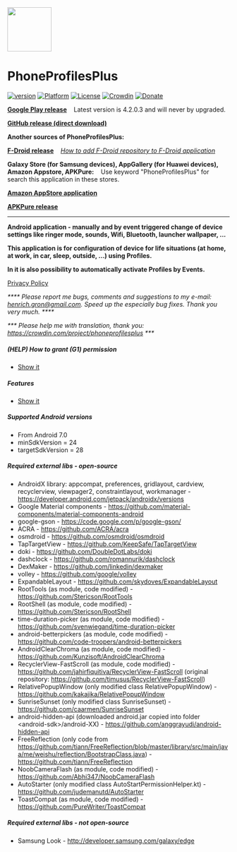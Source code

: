 <img src="/art/ic_launcher-web.png" width="100" height="100">  

PhoneProfilesPlus
=================

[![version](https://img.shields.io/badge/version-5.1.3-blue)](https://github.com/henrichg/PhoneProfilesPlus/releases/tag/5.1.3)
[![Platform](https://img.shields.io/badge/platform-android-green.svg)](http://developer.android.com/index.html)
[![License](https://img.shields.io/hexpm/l/plug.svg)](https://github.com/henrichg/PhoneProfilesPlus/blob/master/LICENSE)
[![Crowdin](https://badges.crowdin.net/phoneprofilesplus/localized.svg)](https://crowdin.com/project/phoneprofilesplus)
[![Donate](https://img.shields.io/badge/Donate-PayPal-green.svg)](https://www.paypal.com/cgi-bin/webscr?cmd=_donations&business=AF5QK49DMAL2U&currency_code=EUR)

__[Google Play release](https://play.google.com/store/apps/details?id=sk.henrichg.phoneprofilesplus)__
&nbsp;&nbsp;&nbsp;Latest version is 4.2.0.3 and will never by upgraded.

__[GitHub release (direct download)](https://github.com/henrichg/PhoneProfilesPlus/releases/latest/download/PhoneProfilesPlus.apk)__

__Another sources of PhoneProfilesPlus:__

__[F-Droid release](https://apt.izzysoft.de/fdroid/index/apk/sk.henrichg.phoneprofilesplus)__
&nbsp;&nbsp;&nbsp;_[How to add F-Droid repository to F-Droid application](https://apt.izzysoft.de/fdroid/index/info)_

__Galaxy Store (for Samsung devices), AppGallery (for Huawei devices), Amazon Appstore, APKPure:__
&nbsp;&nbsp;&nbsp;Use keyword "PhoneProfilesPlus" for search this application in these stores.

__[Amazon AppStore application](https://www.amazon.com/gp/mas/get/amazonapp)__

__[APKPure release](https://m.apkpure.com/p/sk.henrichg.phoneprofilesplus)__

---

__Android application - manually and by event triggered change of device settings like ringer mode, sounds, Wifi, Bluetooth, launcher wallpaper, ...__

__This application is for configuration of device for life situations (at home, at work, in car, sleep, outside, ...) using Profiles.__

__In it is also possibility to automatically activate Profiles by Events.__

[Privacy Policy](https://sites.google.com/site/phoneprofilesplus/home/privacy-policy)

_**** Please report me bugs, comments and suggestions to my e-mail: <henrich.gron@gmail.com>. Speed up the especially bug fixes. Thank you very much. ****_

_*** Please help me with translation, thank you: <https://crowdin.com/project/phoneprofilesplus> ***_

##### (HELP) How to grant (G1) permission
- [Show it](docs/grant_g1_permission.md)

##### Features
- [Show it](docs/ppp_features.md)

##### Supported Android versions

- From Android 7.0
- minSdkVersion = 24
- targetSdkVersion = 28

##### Required external libs - open-source

- AndroidX library: appcompat, preferences, gridlayout, cardview, recyclerview, viewpager2, constraintlayout, workmanager - https://developer.android.com/jetpack/androidx/versions
- Google Material components - https://github.com/material-components/material-components-android
- google-gson - https://code.google.com/p/google-gson/
- ACRA - https://github.com/ACRA/acra
- osmdroid - https://github.com/osmdroid/osmdroid
- TapTargetView - https://github.com/KeepSafe/TapTargetView
- doki - https://github.com/DoubleDotLabs/doki
- dashclock - https://github.com/romannurik/dashclock
- DexMaker - https://github.com/linkedin/dexmaker
- volley - https://github.com/google/volley
- ExpandableLayout - https://github.com/skydoves/ExpandableLayout  
- RootTools (as module, code modified) - https://github.com/Stericson/RootTools
- RootShell (as module, code modified) - https://github.com/Stericson/RootShell
- time-duration-picker (as module, code modified) - https://github.com/svenwiegand/time-duration-picker
- android-betterpickers (as module, code modified) - https://github.com/code-troopers/android-betterpickers
- AndroidClearChroma (as module, code modified) - https://github.com/Kunzisoft/AndroidClearChroma
- RecyclerView-FastScroll (as module, code modified) - https://github.com/jahirfiquitiva/RecyclerView-FastScroll (original repository: https://github.com/timusus/RecyclerView-FastScroll)
- RelativePopupWindow (only modified class RelativePopupWindow) - https://github.com/kakajika/RelativePopupWindow
- SunriseSunset (only modified class SunriseSunset) - https://github.com/caarmen/SunriseSunset
- android-hidden-api (downloaded android.jar copied into folder \<android-sdk\>/android-XX) - https://github.com/anggrayudi/android-hidden-api
- FreeReflection (only code from https://github.com/tiann/FreeReflection/blob/master/library/src/main/java/me/weishu/reflection/BootstrapClass.java) - https://github.com/tiann/FreeReflection
- NoobCameraFlash (as module, code modified) - https://github.com/Abhi347/NoobCameraFlash
- AutoStarter (only modified class AutoStartPermissionHelper.kt) - https://github.com/judemanutd/AutoStarter
- ToastCompat (as module, code modified) - https://github.com/PureWriter/ToastCompat

##### Required external libs - not open-source

- Samsung Look - http://developer.samsung.com/galaxy/edge
